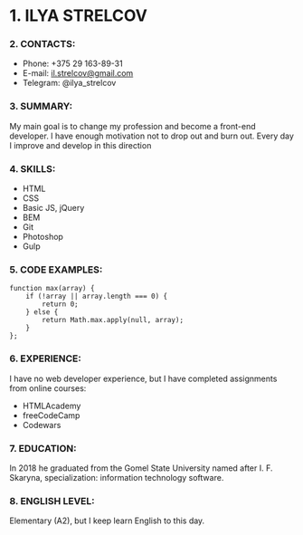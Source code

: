 # 1. ILYA STRELCOV

### 2. CONTACTS:

- Phone: +375 29 163-89-31
- E-mail: il.strelcov@gmail.com
- Telegram: @ilya_strelcov

### 3. SUMMARY:

My main goal is to change my profession and become a front-end developer.
I have enough motivation not to drop out and burn out.
Every day I improve and develop in this direction

### 4. SKILLS:

- HTML
- CSS
- Basic JS, jQuery
- BEM
- Git
- Photoshop
- Gulp

### 5. CODE EXAMPLES:

```
function max(array) {
    if (!array || array.length === 0) {
        return 0;
    } else {
        return Math.max.apply(null, array);
    }
};

```

### 6. EXPERIENCE:

I have no web developer experience, but I have completed assignments from online courses:

- HTMLAcademy
- freeCodeCamp
- Codewars

### 7. EDUCATION:

In 2018 he graduated from the Gomel State University named after I. F. Skaryna, specialization: information technology software.

### 8. ENGLISH LEVEL:

Elementary (A2), but I keep learn English to this day.